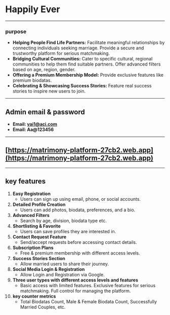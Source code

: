 # Happily Ever
---
### purpose
  - **Helping People Find Life Partners:** Facilitate meaningful relationships by connecting individuals seeking marriage. Provide a secure and trustworthy platform for serious matchmaking.
  - **Bridging Cultural Communities:** Cater to specific cultural, regional communities to help them find suitable partners. Offer advanced filters based on age, region, gender.
  - **Offering a Premium Membership Model:** Provide exclusive features like premium biodatas.
  - **Celebrating & Showcasing Success Stories:** Feature real success stories to inspire new users to join.
---

## Admin email & password
   - **Email: vai1@aci.com**
   - **Email: Aa@123456**
---

## [https://matrimony-platform-27cb2.web.app](https://matrimony-platform-27cb2.web.app)

---
## key features
1. **Easy Registration**
   - Users can sign up using email, phone, or social accounts.
2. **Detailed Profile Creation**
   - Users can add photos, biodata, preferences, and a bio.
3. **Advanced Filters**
   - Search by age, division, biodata type etc.
4. **Shortlisting & Favorite**
    - Users can save profiles they are interested in.
5. **Contact Request Feature**
    - Send/accept requests before accessing contact details.
6. **Subscription Plans**
    - Free & premium membership with different access levels.
7. **Success Stories Section**
    - Allow married users to share their journey.
8. **Social Media Login & Registration**
    - Allow Login and Registration via Google.
9. **Three user types with different access levels and features**
    - Basic access with limited features. Exclusive features for serious matchmaking. Full control for managing the platform.
10. **key counter metrics**
    - Total Biodatas Count, Male & Female Biodata Count, Successfully Married Couples, etc.



    